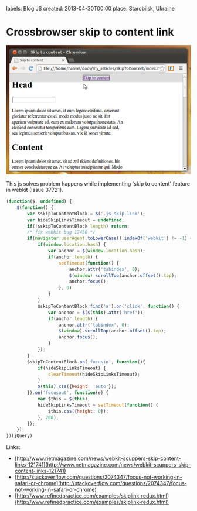 labels: Blog
        JS
created: 2013-04-30T00:00
place: Starobilsk, Ukraine

# Crossbrowser skip to content link

![Skip to content link](skip_to_content.png)

This js solves problem happens while implementing 'skip to content' feature in webkit (Issue 37721).

```js
(function($, undefined) {
    $(function() {
        var $skipToContentBlock = $('.js-skip-link');
        var hideSkipLinksTimeout = undefined;
        if(!$skipToContentBlock.length) return;
        /* fix webkit bug 17450 */
        if(navigator.userAgent.toLowerCase().indexOf('webkit') != -1) {
            if(window.location.hash) {
                var anchor = $(window.location.hash);
                if(anchor.length) {
                    setTimeout(function() {
                        anchor.attr('tabindex', 0);
                        $(window).scrollTop(anchor.offset().top);
                        anchor.focus();
                    }, 0)
                }
            }
            $skipToContentBlock.find('a').on('click', function() {
                var anchor = $($(this).attr('href'));
                if(anchor.length) {
                    anchor.attr('tabindex', 0);
                    $(window).scrollTop(anchor.offset().top);
                    anchor.focus();
                }
            });
        }
        $skipToContentBlock.on('focusin', function(){
            if(hideSkipLinksTimeout) {
                clearTimeout(hideSkipLinksTimeout);
            }
            $(this).css({height: 'auto'});
        }).on('focusout', function(e) {
            var $this = $(this);
            hideSkipLinksTimeout = setTimeout(function() {
                $this.css({height: 0});
            }, 200);
        });
    });
})(jQuery)
```

Links:

- [http://www.netmagazine.com/news/webkit-scuppers-skip-content-links-121741](http://www.netmagazine.com/news/webkit-scuppers-skip-content-links-121741)
- [http://stackoverflow.com/questions/2074347/focus-not-working-in-safari-or-chrome](http://stackoverflow.com/questions/2074347/focus-not-working-in-safari-or-chrome)
- [http://www.refinedpractice.com/examples/skiplink-redux.html](http://www.refinedpractice.com/examples/skiplink-redux.html)
